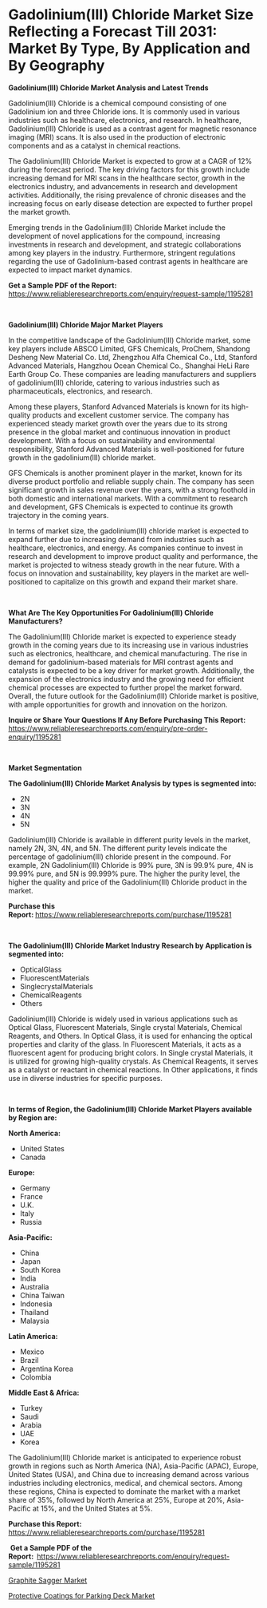 <p><h1>Gadolinium(III) Chloride Market Size Reflecting a Forecast Till 2031: Market By Type, By Application and By Geography</h1></p><p><strong>Gadolinium(III) Chloride Market Analysis and Latest Trends</strong></p>
<p><p>Gadolinium(III) Chloride is a chemical compound consisting of one Gadolinium ion and three Chloride ions. It is commonly used in various industries such as healthcare, electronics, and research. In healthcare, Gadolinium(III) Chloride is used as a contrast agent for magnetic resonance imaging (MRI) scans. It is also used in the production of electronic components and as a catalyst in chemical reactions.</p><p>The Gadolinium(III) Chloride Market is expected to grow at a CAGR of 12% during the forecast period. The key driving factors for this growth include increasing demand for MRI scans in the healthcare sector, growth in the electronics industry, and advancements in research and development activities. Additionally, the rising prevalence of chronic diseases and the increasing focus on early disease detection are expected to further propel the market growth.</p><p>Emerging trends in the Gadolinium(III) Chloride Market include the development of novel applications for the compound, increasing investments in research and development, and strategic collaborations among key players in the industry. Furthermore, stringent regulations regarding the use of Gadolinium-based contrast agents in healthcare are expected to impact market dynamics.</p></p>
<p><strong>Get a Sample PDF of the Report:&nbsp;</strong> <a href="https://www.reliableresearchreports.com/enquiry/request-sample/1195281">https://www.reliableresearchreports.com/enquiry/request-sample/1195281</a></p>
<p>&nbsp;</p>
<p><strong>Gadolinium(III) Chloride Major Market Players</strong></p>
<p><p>In the competitive landscape of the Gadolinium(III) Chloride market, some key players include ABSCO Limited, GFS Chemicals, ProChem, Shandong Desheng New Material Co. Ltd, Zhengzhou Alfa Chemical Co., Ltd, Stanford Advanced Materials, Hangzhou Ocean Chemical Co., Shanghai HeLi Rare Earth Group Co. These companies are leading manufacturers and suppliers of gadolinium(III) chloride, catering to various industries such as pharmaceuticals, electronics, and research.</p><p>Among these players, Stanford Advanced Materials is known for its high-quality products and excellent customer service. The company has experienced steady market growth over the years due to its strong presence in the global market and continuous innovation in product development. With a focus on sustainability and environmental responsibility, Stanford Advanced Materials is well-positioned for future growth in the gadolinium(III) chloride market.</p><p>GFS Chemicals is another prominent player in the market, known for its diverse product portfolio and reliable supply chain. The company has seen significant growth in sales revenue over the years, with a strong foothold in both domestic and international markets. With a commitment to research and development, GFS Chemicals is expected to continue its growth trajectory in the coming years.</p><p>In terms of market size, the gadolinium(III) chloride market is expected to expand further due to increasing demand from industries such as healthcare, electronics, and energy. As companies continue to invest in research and development to improve product quality and performance, the market is projected to witness steady growth in the near future. With a focus on innovation and sustainability, key players in the market are well-positioned to capitalize on this growth and expand their market share.</p></p>
<p>&nbsp;</p>
<p><strong>What Are The Key Opportunities For Gadolinium(III) Chloride Manufacturers?</strong></p>
<p><p>The Gadolinium(III) Chloride market is expected to experience steady growth in the coming years due to its increasing use in various industries such as electronics, healthcare, and chemical manufacturing. The rise in demand for gadolinium-based materials for MRI contrast agents and catalysts is expected to be a key driver for market growth. Additionally, the expansion of the electronics industry and the growing need for efficient chemical processes are expected to further propel the market forward. Overall, the future outlook for the Gadolinium(III) Chloride market is positive, with ample opportunities for growth and innovation on the horizon.</p></p>
<p><strong>Inquire or Share Your Questions If Any Before Purchasing This Report:</strong> <a href="https://www.reliableresearchreports.com/enquiry/pre-order-enquiry/1195281">https://www.reliableresearchreports.com/enquiry/pre-order-enquiry/1195281</a></p>
<p>&nbsp;</p>
<p><strong>Market Segmentation</strong></p>
<p><strong>The Gadolinium(III) Chloride Market Analysis by types is segmented into:</strong></p>
<p><ul><li>2N</li><li>3N</li><li>4N</li><li>5N</li></ul></p>
<p><p>Gadolinium(III) Chloride is available in different purity levels in the market, namely 2N, 3N, 4N, and 5N. The different purity levels indicate the percentage of gadolinium(III) chloride present in the compound. For example, 2N Gadolinium(III) Chloride is 99% pure, 3N is 99.9% pure, 4N is 99.99% pure, and 5N is 99.999% pure. The higher the purity level, the higher the quality and price of the Gadolinium(III) Chloride product in the market.</p></p>
<p><strong>Purchase this Report:&nbsp;</strong><a href="https://www.reliableresearchreports.com/purchase/1195281">https://www.reliableresearchreports.com/purchase/1195281</a></p>
<p>&nbsp;</p>
<p><strong>The Gadolinium(III) Chloride Market Industry Research by Application is segmented into:</strong></p>
<p><ul><li>OpticalGlass</li><li>FluorescentMaterials</li><li>SinglecrystalMaterials</li><li>ChemicalReagents</li><li>Others</li></ul></p>
<p><p>Gadolinium(III) Chloride is widely used in various applications such as Optical Glass, Fluorescent Materials, Single crystal Materials, Chemical Reagents, and Others. In Optical Glass, it is used for enhancing the optical properties and clarity of the glass. In Fluorescent Materials, it acts as a fluorescent agent for producing bright colors. In Single crystal Materials, it is utilized for growing high-quality crystals. As Chemical Reagents, it serves as a catalyst or reactant in chemical reactions. In Other applications, it finds use in diverse industries for specific purposes.</p></p>
<p>&nbsp;</p>
<p><strong>In terms of Region, the Gadolinium(III) Chloride Market Players available by Region are:</strong></p>
<p>
    <p> <strong> North America: </strong>
        <ul>
            <li>United States</li>
            <li>Canada</li>
        </ul>
        </p> 
    <p> <strong> Europe: </strong>
        <ul>
            <li>Germany</li>
            <li>France</li>
            <li>U.K.</li>
            <li>Italy</li>
            <li>Russia</li>
        </ul>
        </p> 
    <p> <strong> Asia-Pacific: </strong>
        <ul>
            <li>China</li>
            <li>Japan</li>
            <li>South Korea</li>
            <li>India</li>
            <li>Australia</li>
            <li>China Taiwan</li>
            <li>Indonesia</li>
            <li>Thailand</li>
            <li>Malaysia</li>
        </ul>
        </p> 
    <p> <strong> Latin America: </strong>
        <ul>
            <li>Mexico</li>
            <li>Brazil</li>
            <li>Argentina Korea</li>
            <li>Colombia</li>
        </ul>
        </p> 
    <p> <strong> Middle East & Africa: </strong>
        <ul>
            <li>Turkey</li>
            <li>Saudi</li>
            <li>Arabia</li>
            <li>UAE</li>
            <li>Korea</li>
        </ul>
    </p>
    </p>
<p><p>The Gadolinium(III) Chloride market is anticipated to experience robust growth in regions such as North America (NA), Asia-Pacific (APAC), Europe, United States (USA), and China due to increasing demand across various industries including electronics, medical, and chemical sectors. Among these regions, China is expected to dominate the market with a market share of 35%, followed by North America at 25%, Europe at 20%, Asia-Pacific at 15%, and the United States at 5%.</p></p>
<p><strong>Purchase this Report: </strong><a href="https://www.reliableresearchreports.com/purchase/1195281">https://www.reliableresearchreports.com/purchase/1195281</a></p>
<p>&nbsp;<strong>Get a Sample PDF of the Report:&nbsp;&nbsp;</strong><a href="https://www.reliableresearchreports.com/enquiry/request-sample/1195281">https://www.reliableresearchreports.com/enquiry/request-sample/1195281</a></p>
<p><strong></strong></p>
<p><p><a href="https://github.com/ruddyyedelwadw/Market-Research-Report-List-1/blob/main/graphite-sagger-market.md">Graphite Sagger Market</a></p><p><a href="https://github.com/jaidynmorantestelletmjzya/Market-Research-Report-List-1/blob/main/protective-coatings-for-parking-deck-market.md">Protective Coatings for Parking Deck Market</a></p></p>
